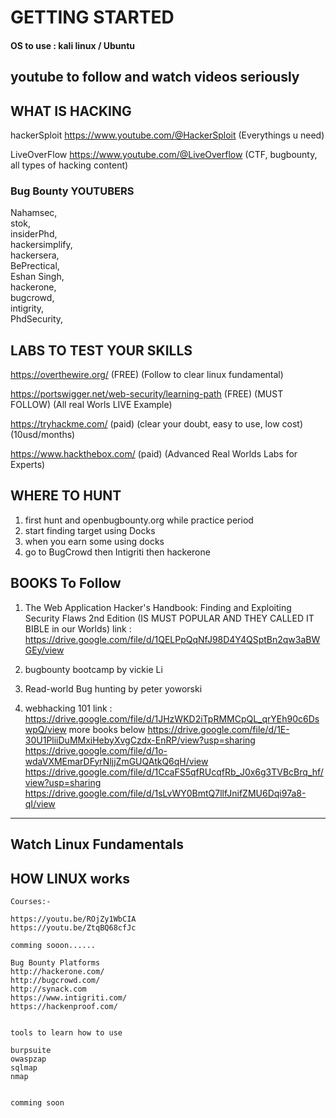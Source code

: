 # GETTING STARTED

#### OS to use : kali linux / Ubuntu

youtube to follow and watch videos seriously
--------------------------------------------

## WHAT IS HACKING

hackerSploit
https://www.youtube.com/@HackerSploit (Everythings u need)

LiveOverFlow
https://www.youtube.com/@LiveOverflow (CTF, bugbounty, all types of hacking content)

### Bug Bounty YOUTUBERS

Nahamsec,  
stok,  
insiderPhd,  
hackersimplify,  
hackersera,  
BePrectical,  
Eshan Singh,  
hackerone,  
bugcrowd,  
intigrity,  
PhdSecurity,  

LABS TO TEST YOUR SKILLS
-------------------------
https://overthewire.org/ (FREE) (Follow to clear linux fundamental)

https://portswigger.net/web-security/learning-path (FREE) (MUST FOLLOW) (All real Worls LIVE Example)

https://tryhackme.com/ (paid) (clear your doubt, easy to use, low cost) (10usd/months)

https://www.hackthebox.com/ (paid) (Advanced Real Worlds Labs for Experts)

WHERE TO HUNT
-------------
1) first hunt and openbugbounty.org while practice period
2) start finding target using Docks 
3) when you earn some using docks
4) go to BugCrowd then Intigriti then hackerone

BOOKS To Follow
---------------
1) The Web Application Hacker's Handbook: Finding and Exploiting Security Flaws 2nd Edition (IS MUST POPULAR AND THEY CALLED IT BIBLE in our Worlds)
link : https://drive.google.com/file/d/1QELPpQqNfJ98D4Y4QSptBn2qw3aBWGEy/view
2) bugbounty bootcamp by vickie Li 

3) Read-world Bug hunting by peter yoworski
4)  webhacking 101 
link : https://drive.google.com/file/d/1JHzWKD2iTpRMMCpQL_qrYEh90c6DswpQ/view
more books below
https://drive.google.com/file/d/1E-30U1PliiDuMMxiHebyXvgCzdx-EnRP/view?usp=sharing
https://drive.google.com/file/d/1o-wdaVXMEmarDFyrNljjZmGUQAtkQ6qH/view
https://drive.google.com/file/d/1CcaFS5qfRUcqfRb_J0x6g3TVBcBrq_hf/view?usp=sharing
https://drive.google.com/file/d/1sLvWY0BmtQ7llfJnifZMU6Dqi97a8-qI/view

________________________
Watch Linux Fundamentals
------------------------


HOW LINUX works
---------------
~~~~~~~~~~~~~~~
Courses:- 

https://youtu.be/ROjZy1WbCIA
https://youtu.be/ZtqBQ68cfJc

comming sooon......

Bug Bounty Platforms
http://hackerone.com/
http://bugcrowd.com/
http://synack.com
https://www.intigriti.com/
https://hackenproof.com/


tools to learn how to use

burpsuite 
owaspzap
sqlmap
nmap


comming soon
